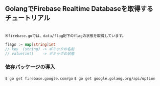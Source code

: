 ## GolangでFirebase Realtime Databaseを取得するチュートリアル

<br>`※firebase.goでは、data/flag配下のflagの状態を取得しています。`

```go
flags := map[string]int
// key  (string) -> ギミックの名前
// value(int)    -> ギミックの状態
```

### 依存パッケージの導入

`$ go get firebase.google.com/go`
`$ go get google.golang.org/api/option`